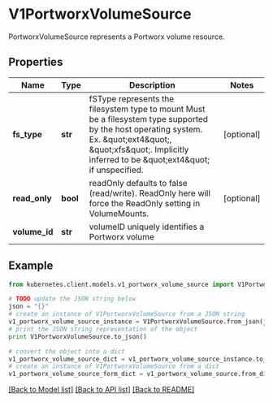 # V1PortworxVolumeSource

PortworxVolumeSource represents a Portworx volume resource.

## Properties
Name | Type | Description | Notes
------------ | ------------- | ------------- | -------------
**fs_type** | **str** | fSType represents the filesystem type to mount Must be a filesystem type supported by the host operating system. Ex. \&quot;ext4\&quot;, \&quot;xfs\&quot;. Implicitly inferred to be \&quot;ext4\&quot; if unspecified. | [optional] 
**read_only** | **bool** | readOnly defaults to false (read/write). ReadOnly here will force the ReadOnly setting in VolumeMounts. | [optional] 
**volume_id** | **str** | volumeID uniquely identifies a Portworx volume | 

## Example

```python
from kubernetes.client.models.v1_portworx_volume_source import V1PortworxVolumeSource

# TODO update the JSON string below
json = "{}"
# create an instance of V1PortworxVolumeSource from a JSON string
v1_portworx_volume_source_instance = V1PortworxVolumeSource.from_json(json)
# print the JSON string representation of the object
print V1PortworxVolumeSource.to_json()

# convert the object into a dict
v1_portworx_volume_source_dict = v1_portworx_volume_source_instance.to_dict()
# create an instance of V1PortworxVolumeSource from a dict
v1_portworx_volume_source_form_dict = v1_portworx_volume_source.from_dict(v1_portworx_volume_source_dict)
```
[[Back to Model list]](../README.md#documentation-for-models) [[Back to API list]](../README.md#documentation-for-api-endpoints) [[Back to README]](../README.md)


